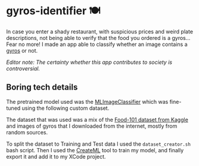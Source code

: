 # gyros-identifier 🍽️ 

In case you enter a shady restaurant, with suspicious prices and weird plate descriptions, not being able to verify that the food you ordered is a gyros... Fear no more! I made an app able to classify whether an image contains a [gyros](https://en.wikipedia.org/wiki/Gyros_(food)) or not.

_Editor note: The certainty whether this app contributes to society is controversial._

## Boring tech details

The pretrained model used was the [MLImageClassifier](https://developer.apple.com/documentation/createml/mlimageclassifier) which was fine-tuned using the following custom dataset. 

The dataset that was used was a mix of the [Food-101 dataset from Kaggle](https://www.kaggle.com/kmader/food41) and images of gyros that I downloaded from the internet, mostly from random sources.

To split the dataset to Training and Test data I used the `dataset_creator.sh` bash script. Then I used the [CreateML](https://developer.apple.com/machine-learning/create-ml/) tool to train my model, and finally export it and add it to my XCode project.
